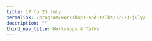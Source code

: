 ```yaml
---
title: 17 to 23 July
permalink: /program/workshops-and-talks/17-23-july/
description: ""
third_nav_title: Workshops & Talks
---
```

